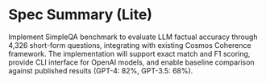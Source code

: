 # Spec Summary (Lite)

Implement SimpleQA benchmark to evaluate LLM factual accuracy through 4,326 short-form questions, integrating with existing Cosmos Coherence framework. The implementation will support exact match and F1 scoring, provide CLI interface for OpenAI models, and enable baseline comparison against published results (GPT-4: 82%, GPT-3.5: 68%).

